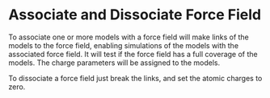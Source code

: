 # Associate and Dissociate Force Field

To associate one or more models with a force field will make links of the models to the force field, enabling simulations of the models with the associated force field. It will test if the force field has a full coverage of the models. The charge parameters will be assigned to the models.

To dissociate a force field just break the links, and set the atomic charges to zero.
